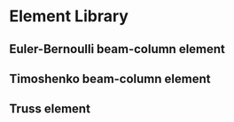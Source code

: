 # Element Library

## Euler-Bernoulli beam-column element

## Timoshenko beam-column element

## Truss element
